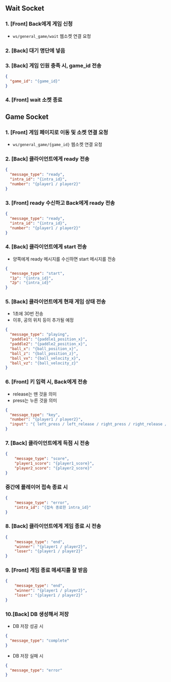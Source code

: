 ## Wait Socket

### 1. [Front] Back에게 게임 신청

- `ws/general_game/wait` 웹소켓 연결 요청

### 2. [Back] 대기 명단에 넣음

### 3. [Back] 게임 인원 충족 시, game_id 전송

```json
{
  "game_id": "{game_id}"
}
```

### 4. [Front] wait 소켓 종료

## Game Socket

### 1. [Front] 게임 페이지로 이동 및 소켓 연결 요청

- `ws/general_game/{game_id}` 웹소켓 연결 요청

### 2. [Back] 클라이언트에게 ready 전송

```json
{
  "message_type": "ready",
  "intra_id": "{intra_id}",
  "number": "{player1 / player2}"
}
```

### 3. [Front] ready 수신하고 Back에게 ready 전송

```json
{
  "message_type": "ready",
  "intra_id": "{intra_id}",
  "number": "{player1 / player2}"
}
```

### 4. [Back] 클라이언트에게 start 전송

- 양쪽에게 ready 메시지를 수신하면 start 메시지를 전송

```json
{
  "message_type": "start",
  "1p": "{intra_id}",
  "2p": "{intra_id}"
}
```

### 5. [Back] 클라이언트에게 현재 게임 상태 전송

- 1초에 30번 전송
- 이후, 공의 위치 등이 추가될 예정

```json
{
  "message_type": "playing",
  "paddle1": "{paddle1_position_x}",
  "paddle2": "{paddle2_position_x}",
  "ball_x": "{ball_position_x}",
  "ball_z": "{ball_position_z}",
  "ball_vx": "{ball_velocity_x}",
  "ball_vz": "{ball_velocity_z}"
}
```

### 6. [Front] 키 입력 시, Back에게 전송

- release는 뗀 것을 의미
- press는 누른 것을 의미

```json
{
  "message_type": "key",
  "number": "{player1 / player2}",
  "input": "{ left_press / left_release / right_press / right_release / protego_maxima }"
}
```

### 7. [Back] 클라이언트에게 득점 시 전송

```json
{
    "message_type": "score",
    "player1_score": "{player1_score}",
    "player2_score": "{player2_score}"
}
```

### 중간에 플레이어 접속 종료 시

```json
{
    "message_type": "error",
    "intra_id": "{접속 종료한 intra_id}"
}
```

### 8. [Back] 클라이언트에게 게임 종료 시 전송

```json
{
    "message_type": "end",
    "winner": "{player1 / player2}",
    "loser": "{player1 / player2}"
}
```

### 9. [Front] 게임 종료 메세지를 잘 받음

```json
{
    "message_type": "end",
    "winner": "{player1 / player2}",
    "loser": "{player1 / player2}"
}
```

### 10.[Back] DB 생성해서 저장

- DB 저장 성공 시

```json
{
  "message_type": "complete"
}
```

- DB 저장 실패 시

```json
{
  "message_type": "error"
}
```
